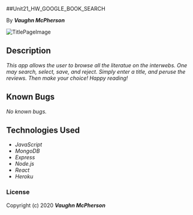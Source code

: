 ##Unit21_HW_GOOGLE_BOOK_SEARCH


By _**Vaughn McPherson**_


![TitlePageImage](https://encrypted-tbn0.gstatic.com/images?q=tbn%3AANd9GcTZwYKBGfOF7S4AvdTtvGaHU-m5QZryrC-mj7WpaZj3zA4L2uNn&usqp=CAU)


## Description
_This app allows the user to browse all the literatue on the interwebs. One may search, select, save, and reject. Simply enter a title, and peruse the reviews. Then make your choice! Happy reading!_ 


## Known Bugs
_No known bugs._


## Technologies Used
* _JavaScript_
* _MongoDB_
* _Express_
* _Node.js_
* _React_
* _Heroku_


### License
Copyright (c) 2020 **_Vaughn McPherson_**
